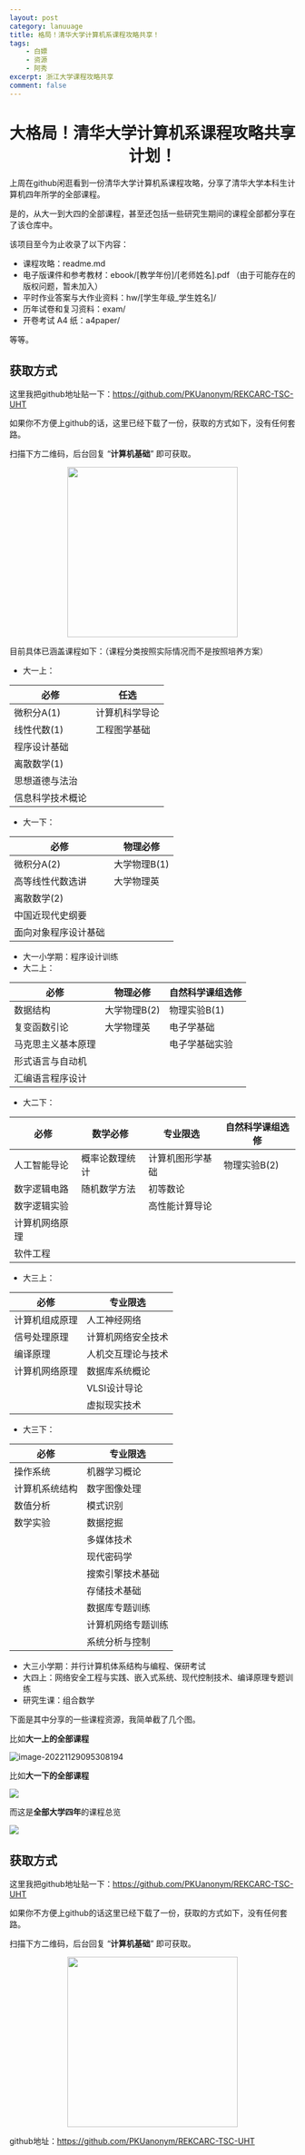 ```yaml
---
layout: post
category: lanuuage
title: 格局！清华大学计算机系课程攻略共享！
tags:
    - 白嫖
    - 资源
    - 阿秀
excerpt: 浙江大学课程攻略共享
comment: false
---
```




<h1 align="center">大格局！清华大学计算机系课程攻略共享计划！</h1>

上周在github闲逛看到一份清华大学计算机系课程攻略，分享了清华大学本科生计算机四年所学的全部课程。

是的，从大一到大四的全部课程，甚至还包括一些研究生期间的课程全部都分享在了该仓库中。

该项目至今为止收录了以下内容：

- 课程攻略：readme.md
- 电子版课件和参考教材：ebook/[教学年份]/[老师姓名].pdf （由于可能存在的版权问题，暂未加入）
- 平时作业答案与大作业资料：hw/[学生年级_学生姓名]/
- 历年试卷和复习资料：exam/
- 开卷考试 A4 纸：a4paper/

等等。

## 获取方式

这里我把github地址贴一下：https://github.com/PKUanonym/REKCARC-TSC-UHT

如果你不方便上github的话，这里已经下载了一份，获取的方式如下，没有任何套路。

扫描下方二维码，后台回复 “**计算机基础**” 即可获取。

<div align="center"><img src="https://oss.interviewguide.cn/img/202301191549506.jpg" style="width: 300px; height: 300px;" /></div>





目前具体已涵盖课程如下：（课程分类按照实际情况而不是按照培养方案）

- 大一上：

| 必修             | 任选           |
| ---------------- | -------------- |
| 微积分A(1)       | 计算机科学导论 |
| 线性代数(1)      | 工程图学基础   |
| 程序设计基础     |                |
| 离散数学(1)      |                |
| 思想道德与法治   |                |
| 信息科学技术概论 |                |

- 大一下：

| 必修                 | 物理必修     |
| -------------------- | ------------ |
| 微积分A(2)           | 大学物理B(1) |
| 高等线性代数选讲     | 大学物理英   |
| 离散数学(2)          |              |
| 中国近现代史纲要     |              |
| 面向对象程序设计基础 |              |

- 大一小学期：程序设计训练
- 大二上：

| 必修               | 物理必修     | 自然科学课组选修 |
| ------------------ | ------------ | ---------------- |
| 数据结构           | 大学物理B(2) | 物理实验B(1)     |
| 复变函数引论       | 大学物理英   | 电子学基础       |
| 马克思主义基本原理 |              | 电子学基础实验   |
| 形式语言与自动机   |              |                  |
| 汇编语言程序设计   |              |                  |

- 大二下：

| 必修           | 数学必修       | 专业限选         | 自然科学课组选修 |
| -------------- | -------------- | ---------------- | ---------------- |
| 人工智能导论   | 概率论数理统计 | 计算机图形学基础 | 物理实验B(2)     |
| 数字逻辑电路   | 随机数学方法   | 初等数论         |                  |
| 数字逻辑实验   |                | 高性能计算导论   |                  |
| 计算机网络原理 |                |                  |                  |
| 软件工程       |                |                  |                  |

- 大三上：

| 必修           | 专业限选           |
| -------------- | ------------------ |
| 计算机组成原理 | 人工神经网络       |
| 信号处理原理   | 计算机网络安全技术 |
| 编译原理       | 人机交互理论与技术 |
| 计算机网络原理 | 数据库系统概论     |
|                | VLSI设计导论       |
|                | 虚拟现实技术       |

- 大三下：

| 必修           | 专业限选           |
| -------------- | ------------------ |
| 操作系统       | 机器学习概论       |
| 计算机系统结构 | 数字图像处理       |
| 数值分析       | 模式识别           |
| 数学实验       | 数据挖掘           |
|                | 多媒体技术         |
|                | 现代密码学         |
|                | 搜索引擎技术基础   |
|                | 存储技术基础       |
|                | 数据库专题训练     |
|                | 计算机网络专题训练 |
|                | 系统分析与控制     |

- 大三小学期：并行计算机体系结构与编程、保研考试
- 大四上：网络安全工程与实践、嵌入式系统、现代控制技术、编译原理专题训练
- 研究生课：组合数学

下面是其中分享的一些课程资源，我简单截了几个图。

比如**大一上的全部课程**

![image-20221129095308194](https://oss.interviewguide.cn/img/202211290953733.png)

比如**大一下的全部课程**

![](https://oss.interviewguide.cn/img/202211290953428.png)

而这是**全部大学四年**的课程总览

![](https://oss.interviewguide.cn/img/202211290954414.png)




## 获取方式

这里我把github地址贴一下：https://github.com/PKUanonym/REKCARC-TSC-UHT

如果你不方便上github的话这里已经下载了一份，获取的方式如下，没有任何套路。

扫描下方二维码，后台回复 “**计算机基础**” 即可获取。

<div align="center"><img src="https://oss.interviewguide.cn/img/202301191549506.jpg" style="width: 300px; height: 300px;" /></div>



github地址：https://github.com/PKUanonym/REKCARC-TSC-UHT



